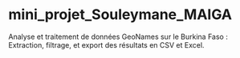 # mini_projet_Souleymane_MAIGA
Analyse et traitement de données GeoNames sur le Burkina Faso :  Extraction, filtrage, et export des résultats en CSV et Excel.
